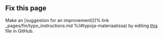## Fix this page

Make an [suggestion for an improvement]({% link _pages/fin/typo_instructions.md %}#typoja-materiaalissa) by editing [this]({{site.repo_url}}/blob/{{site.repo_branch}}/{{page.path}}) file in GitHub.
